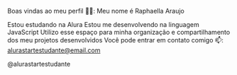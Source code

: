 Boas vindas ao meu perfil 💙💙:
Meu nome é   Raphaella Araujo

Estou estudando na Alura
Estou me desenvolvendo na linguagem JavaScript
Utilizo esse espaço para minha organização e compartilhamento dos meu projetos desenvolvidos
Você pode entrar em contato comigo 📫:
alurastartestudante@email.com

@alurastartestudante
